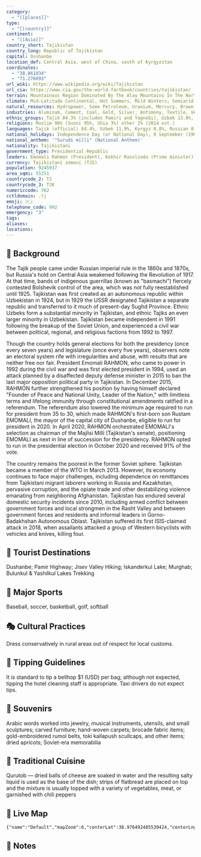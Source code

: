 ```yaml
---
category:
  - "[[places]]"
type:
  - "[[country]]"
continent:
  - "[[Asia]]"
country_short: Tajikistan
country_long: Republic of Tajikistan
capital: Dushanbe
location_def: Central Asia, west of China, south of Kyrgyzstan
coordinates:
  - "38.861034"
  - "71.276093"
url_wiki: https://www.wikipedia.org/wiki/Tajikistan
url_cia: https://www.cia.gov/the-world-factbook/countries/tajikistan/
terrain: Mountainous Region Dominated By The Alay Mountains In The North And The Pamirs In The Southeast; Western Fergana Valley In North, Kofirnihon And Vakhsh Valleys In Southwest
climate: Mid-Latitude Continental, Hot Summers, Mild Winters; Semiarid To Polar In Pamir Mountains
natural_resources: Hydropower, Some Petroleum, Uranium, Mercury, Brown Coal, Lead, Zinc, Antimony, Tungsten, Silver, Gold
industries: Aluminum, Cement, Coal, Gold, Silver, Antimony, Textile, Vegetable Oil
ethnic_groups: Tajik 84.3% (includes Pamiri and Yagnobi), Uzbek 13.8%, other 2% (includes Kyrgyz, Russian, Turkmen, Tatar, Arab) (2014 est.)
religions: Muslim 98% (Sunni 95%, Shia 3%) other 2% (2014 est.)
languages: Tajik (official) 84.4%, Uzbek 11.9%, Kyrgyz 0.8%, Russian 0.5%, other 2.4% (2010 est.)
national_holidays: Independence Day (or National Day), 9 September (1991)
national_anthem: '"Surudi milli" (National Anthem)'
nationality: Tajikistani
government_type: Presidential Republic
leaders: Emomali Rahmon (President), Kokhir Rasulzoda (Prime minister)
currency: Tajikistani somoni (TJS)
population: 9245937
area_sqmi: 55251
countrycode_2: TJ
countrycode_3: TJK
numericcode: 762
cctldomain: .tj
emoji: 🇹🇯
telephone_code: 992
emergency: "3"
tags: 
aliases: 
locations:
---
```

## 🌱 Background
The Tajik people came under Russian imperial rule in the 1860s and 1870s, but Russia's hold on Central Asia weakened following the Revolution of 1917. At that time, bands of indigenous guerrillas (known as "basmachi") fiercely contested Bolshevik control of the area, which was not fully reestablished until 1925. Tajikistan was first created as an autonomous republic within Uzbekistan in 1924, but in 1929 the USSR designated Tajikistan a separate republic and transferred to it much of present-day Sughd Province. Ethnic Uzbeks form a substantial minority in Tajikistan, and ethnic Tajiks an even larger minority in Uzbekistan. Tajikistan became independent in 1991 following the breakup of the Soviet Union, and experienced a civil war between political, regional, and religious factions from 1992 to 1997.

Though the country holds general elections for both the presidency (once every seven years) and legislature (once every five years), observers note an electoral system rife with irregularities and abuse, with results that are neither free nor fair. President Emomali RAHMON, who came to power in 1992 during the civil war and was first elected president in 1994, used an attack planned by a disaffected deputy defense minister in 2015 to ban the last major opposition political party in Tajikistan. In December 2015, RAHMON further strengthened his position by having himself declared "Founder of Peace and National Unity, Leader of the Nation," with limitless terms and lifelong immunity through constitutional amendments ratified in a referendum. The referendum also lowered the minimum age required to run for president from 35 to 30, which made RAHMON's first-born son Rustam EMOMALI, the mayor of the capital city of Dushanbe, eligible to run for president in 2020. In April 2020, RAHMON orchestrated EMOMALI's selection as chairman of the Majlisi Milli (Tajikistan's senate), positioning EMOMALI as next in line of succession for the presidency. RAHMON opted to run in the presidential election in October 2020 and received 91% of the vote.

The country remains the poorest in the former Soviet sphere. Tajikistan became a member of the WTO in March 2013. However, its economy continues to face major challenges, including dependence on remittances from Tajikistani migrant laborers working in Russia and Kazakhstan, pervasive corruption, and the opiate trade and other destabilizing violence emanating from neighboring Afghanistan. Tajikistan has endured several domestic security incidents since 2010, including armed conflict between government forces and local strongmen in the Rasht Valley and between government forces and residents and informal leaders in Gorno-Badakhshan Autonomous Oblast. Tajikistan suffered its first ISIS-claimed attack in 2018, when assailants attacked a group of Western bicyclists with vehicles and knives, killing four.

## 📌 Tourist Destinations
Dushanbe; Pamir Highway; Jisev Valley Hiking; Iskanderkul Lake; Murghab; Bulunkul & Yashilkul Lakes Trekking

## 🥇 Major Sports
Baseball, soccer, basketball, golf, softball

## 🎭 Cultural Practices
Dress conservatively in rural areas out of respect for local customs.

## 🫰 Tipping Guidelines
It is standard to tip a bellhop $1 (USD) per bag; although not expected, tipping the hotel cleaning staff is appropriate. Taxi drivers do not expect tips.

## 🎁 Souvenirs
Arabic words worked into jewelry, musical instruments, utensils, and small sculptures; carved furniture; hand-woven carpets; brocade fabric items; gold-embroidered rumol belts, toki kallapush scullcaps, and other items; dried apricots; Soviet-era memorabilia

## 🍲 Traditional Cuisine
Qurutob — dried balls of cheese are soaked in water and the resulting salty liquid is used as the base of the dish; strips of flatbread are placed on top and the mixture is usually topped with a variety of vegetables, meat, or garnished with chili peppers

## 📡 Live Map
```mapview
{"name":"Default","mapZoom":6,"centerLat":38.976492485539424,"centerLng":71.20239257812501,"query":"","chosenMapSource":0}
```

## 📒 Notes

